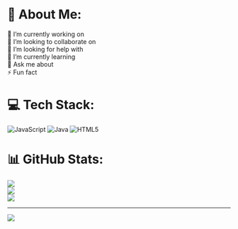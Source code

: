 # 💫 About Me:
🔭 I’m currently working on<br>👯 I’m looking to collaborate on<br>🤝 I’m looking for help with<br>🌱 I’m currently learning<br>💬 Ask me about<br>⚡ Fun fact


# 💻 Tech Stack:
![JavaScript](https://img.shields.io/badge/javascript-%23323330.svg?style=for-the-badge&logo=javascript&logoColor=%23F7DF1E) ![Java](https://img.shields.io/badge/java-%23ED8B00.svg?style=for-the-badge&logo=openjdk&logoColor=white) ![HTML5](https://img.shields.io/badge/html5-%23E34F26.svg?style=for-the-badge&logo=html5&logoColor=white)
# 📊 GitHub Stats:
![](https://github-readme-stats.vercel.app/api?username=sasi2300&theme=merko&hide_border=false&include_all_commits=false&count_private=false)<br/>
![](https://nirzak-streak-stats.vercel.app/?user=sasi2300&theme=merko&hide_border=false)<br/>
![](https://github-readme-stats.vercel.app/api/top-langs/?username=sasi2300&theme=merko&hide_border=false&include_all_commits=false&count_private=false&layout=compact)

---
[![](https://visitcount.itsvg.in/api?id=sasi2300&icon=0&color=0)](https://visitcount.itsvg.in)

<!-- Proudly created with GPRM ( https://gprm.itsvg.in ) -->
